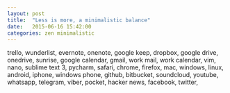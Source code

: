 ```yaml
---
layout: post
title:  "Less is more, a minimalistic balance"
date:   2015-06-16 15:42:00
categories: zen minimalistic
---
```



trello, wunderlist, evernote, onenote, google keep, dropbox, google drive, onedrive, sunrise, google calendar, gmail, work mail, work calendar, vim, nano, sublime text 3, pycharm, safari, chrome, firefox, mac, windows, linux, android, iphone, windows phone, github, bitbucket, soundcloud, youtube, whatsapp, telegram, viber, pocket, hacker news, facebook, twitter, 